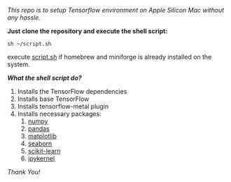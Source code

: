 *This repo is to setup Tensorflow environment on Apple Silicon Mac without any hassle.*

**Just clone the repository and execute the shell script:**

    sh ~/script.sh

execute [script.sh](https://github.com/ameyb22/tensorflow-apple-silicon/blob/main/script.sh) if homebrew and miniforge is already installed on the system.

***What the shell script do?***

1. Installs the TensorFlow dependencies
2. Installs base TensorFlow
3. Installs tensorflow-metal plugin
4. Installs necessary packages:
    1. [numpy](https://numpy.org/)
    2. [pandas](https://pandas.pydata.org/) 
    3. [matplotlib](https://matplotlib.org/) 
    4. [seaborn](https://seaborn.pydata.org/) 
    5. [scikit-learn](https://scikit-learn.org/stable/)
    6. [ipykernel](https://pypi.org/project/ipykernel/)

*Thank You!*
